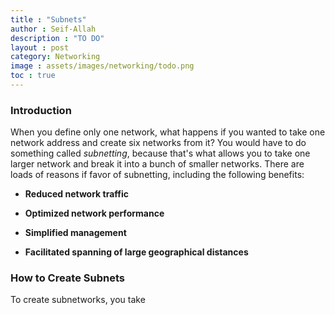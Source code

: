 ```yaml
---
title : "Subnets"
author : Seif-Allah
description : "TO DO"
layout : post
category: Networking
image : assets/images/networking/todo.png
toc : true
---
```


### Introduction

When you define only one network, what happens if you wanted to take one network address and create six networks from it? You would have to do something called *subnetting*, because that's what allows you to take one larger network and break it into a bunch of smaller networks.
There are loads of reasons if favor of subnetting, including the following benefits:

* **Reduced network traffic**

* **Optimized network performance**

* **Simplified management**

* **Facilitated spanning of large geographical distances**

### How to Create Subnets

To create subnetworks, you take